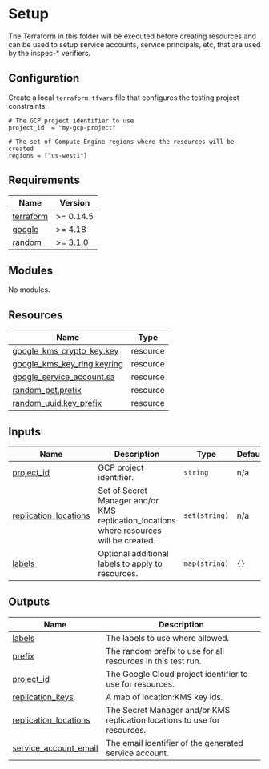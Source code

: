 # Setup

The Terraform in this folder will be executed before creating resources and can
be used to setup service accounts, service principals, etc, that are used by the
inspec-* verifiers.

## Configuration

Create a local `terraform.tfvars` file that configures the testing project
constraints.

```hcl
# The GCP project identifier to use
project_id  = "my-gcp-project"

# The set of Compute Engine regions where the resources will be created
regions = ["us-west1"]
```

<!-- markdownlint-disable MD033 MD034 -->
<!-- BEGINNING OF PRE-COMMIT-TERRAFORM DOCS HOOK -->
## Requirements

| Name | Version |
|------|---------|
| <a name="requirement_terraform"></a> [terraform](#requirement\_terraform) | >= 0.14.5 |
| <a name="requirement_google"></a> [google](#requirement\_google) | >= 4.18 |
| <a name="requirement_random"></a> [random](#requirement\_random) | >= 3.1.0 |

## Modules

No modules.

## Resources

| Name | Type |
|------|------|
| [google_kms_crypto_key.key](https://registry.terraform.io/providers/hashicorp/google/latest/docs/resources/kms_crypto_key) | resource |
| [google_kms_key_ring.keyring](https://registry.terraform.io/providers/hashicorp/google/latest/docs/resources/kms_key_ring) | resource |
| [google_service_account.sa](https://registry.terraform.io/providers/hashicorp/google/latest/docs/resources/service_account) | resource |
| [random_pet.prefix](https://registry.terraform.io/providers/hashicorp/random/latest/docs/resources/pet) | resource |
| [random_uuid.key_prefix](https://registry.terraform.io/providers/hashicorp/random/latest/docs/resources/uuid) | resource |

## Inputs

| Name | Description | Type | Default | Required |
|------|-------------|------|---------|:--------:|
| <a name="input_project_id"></a> [project\_id](#input\_project\_id) | GCP project identifier. | `string` | n/a | yes |
| <a name="input_replication_locations"></a> [replication\_locations](#input\_replication\_locations) | Set of Secret Manager and/or KMS replication\_locations where resources will be created. | `set(string)` | n/a | yes |
| <a name="input_labels"></a> [labels](#input\_labels) | Optional additional labels to apply to resources. | `map(string)` | `{}` | no |

## Outputs

| Name | Description |
|------|-------------|
| <a name="output_labels"></a> [labels](#output\_labels) | The labels to use where allowed. |
| <a name="output_prefix"></a> [prefix](#output\_prefix) | The random prefix to use for all resources in this test run. |
| <a name="output_project_id"></a> [project\_id](#output\_project\_id) | The Google Cloud project identifier to use for resources. |
| <a name="output_replication_keys"></a> [replication\_keys](#output\_replication\_keys) | A map of location:KMS key ids. |
| <a name="output_replication_locations"></a> [replication\_locations](#output\_replication\_locations) | The Secret Manager and/or KMS replication locations to use for resources. |
| <a name="output_service_account_email"></a> [service\_account\_email](#output\_service\_account\_email) | The email identifier of the generated service account. |
<!-- END OF PRE-COMMIT-TERRAFORM DOCS HOOK -->
<!-- markdownlint-enable MD033 MD034 -->
